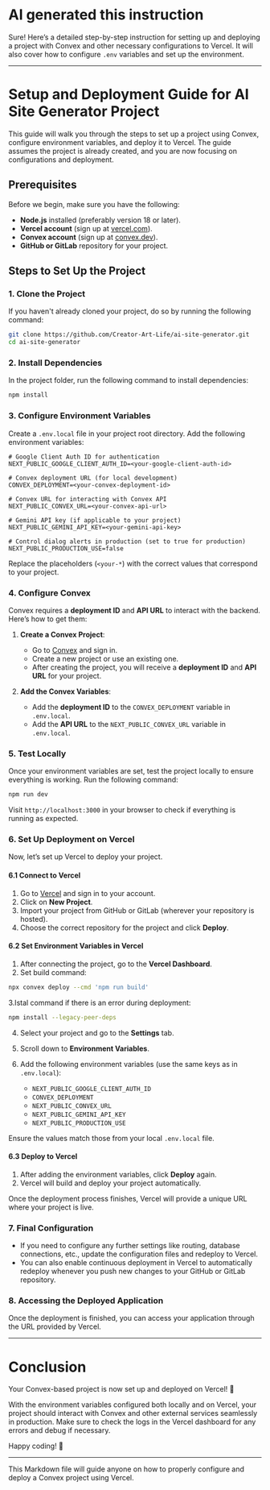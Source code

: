 # AI generated this instruction

Sure! Here’s a detailed step-by-step instruction for setting up and deploying a project with Convex and other necessary configurations to Vercel. It will also cover how to configure `.env` variables and set up the environment.

---

# Setup and Deployment Guide for AI Site Generator Project

This guide will walk you through the steps to set up a project using Convex, configure environment variables, and deploy it to Vercel. The guide assumes the project is already created, and you are now focusing on configurations and deployment.

## Prerequisites

Before we begin, make sure you have the following:

- **Node.js** installed (preferably version 18 or later).
- **Vercel account** (sign up at [vercel.com](https://vercel.com)).
- **Convex account** (sign up at [convex.dev](https://www.convex.dev)).
- **GitHub or GitLab** repository for your project.

## Steps to Set Up the Project

### 1. Clone the Project

If you haven't already cloned your project, do so by running the following command:

```bash
git clone https://github.com/Creator-Art-Life/ai-site-generator.git
cd ai-site-generator
```

### 2. Install Dependencies

In the project folder, run the following command to install dependencies:

```bash
npm install
```

### 3. Configure Environment Variables

Create a `.env.local` file in your project root directory. Add the following environment variables:

```env
# Google Client Auth ID for authentication
NEXT_PUBLIC_GOOGLE_CLIENT_AUTH_ID=<your-google-client-auth-id>

# Convex deployment URL (for local development)
CONVEX_DEPLOYMENT=<your-convex-deployment-id>

# Convex URL for interacting with Convex API
NEXT_PUBLIC_CONVEX_URL=<your-convex-api-url>

# Gemini API key (if applicable to your project)
NEXT_PUBLIC_GEMINI_API_KEY=<your-gemini-api-key>

# Control dialog alerts in production (set to true for production)
NEXT_PUBLIC_PRODUCTION_USE=false
```

Replace the placeholders (`<your-*`) with the correct values that correspond to your project.

### 4. Configure Convex

Convex requires a **deployment ID** and **API URL** to interact with the backend. Here’s how to get them:

1. **Create a Convex Project**:

   - Go to [Convex](https://www.convex.dev) and sign in.
   - Create a new project or use an existing one.
   - After creating the project, you will receive a **deployment ID** and **API URL** for your project.

2. **Add the Convex Variables**:
   - Add the **deployment ID** to the `CONVEX_DEPLOYMENT` variable in `.env.local`.
   - Add the **API URL** to the `NEXT_PUBLIC_CONVEX_URL` variable in `.env.local`.

### 5. Test Locally

Once your environment variables are set, test the project locally to ensure everything is working. Run the following command:

```bash
npm run dev
```

Visit `http://localhost:3000` in your browser to check if everything is running as expected.

### 6. Set Up Deployment on Vercel

Now, let’s set up Vercel to deploy your project.

#### 6.1 Connect to Vercel

1. Go to [Vercel](https://vercel.com) and sign in to your account.
2. Click on **New Project**.
3. Import your project from GitHub or GitLab (wherever your repository is hosted).
4. Choose the correct repository for the project and click **Deploy**.

#### 6.2 Set Environment Variables in Vercel

1. After connecting the project, go to the **Vercel Dashboard**.
2. Set build command:

```bash
npx convex deploy --cmd 'npm run build'
```

3.Istal command if there is an error during deployment:

```bash
npm install --legacy-peer-deps
```

4. Select your project and go to the **Settings** tab.
5. Scroll down to **Environment Variables**.
6. Add the following environment variables (use the same keys as in `.env.local`):

   - `NEXT_PUBLIC_GOOGLE_CLIENT_AUTH_ID`
   - `CONVEX_DEPLOYMENT`
   - `NEXT_PUBLIC_CONVEX_URL`
   - `NEXT_PUBLIC_GEMINI_API_KEY`
   - `NEXT_PUBLIC_PRODUCTION_USE`

Ensure the values match those from your local `.env.local` file.

#### 6.3 Deploy to Vercel

1. After adding the environment variables, click **Deploy** again.
2. Vercel will build and deploy your project automatically.

Once the deployment process finishes, Vercel will provide a unique URL where your project is live.

### 7. Final Configuration

- If you need to configure any further settings like routing, database connections, etc., update the configuration files and redeploy to Vercel.
- You can also enable continuous deployment in Vercel to automatically redeploy whenever you push new changes to your GitHub or GitLab repository.

### 8. Accessing the Deployed Application

Once the deployment is finished, you can access your application through the URL provided by Vercel.

---

# Conclusion

Your Convex-based project is now set up and deployed on Vercel! 🎉

With the environment variables configured both locally and on Vercel, your project should interact with Convex and other external services seamlessly in production. Make sure to check the logs in the Vercel dashboard for any errors and debug if necessary.

Happy coding! 🚀

---

This Markdown file will guide anyone on how to properly configure and deploy a Convex project using Vercel.
